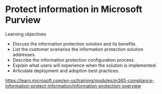 # Protect information in Microsoft Purview
Learning objectives
* Discuss the information protection solution and its benefits.
* List the customer scenarios the information protection solution addresses.
* Describe the information protection configuration process.
* Explain what users will experience when the solution is implemented.
* Articulate deployment and adoption best practices.

https://learn.microsoft.com/en-us/training/modules/m365-compliance-information-protect-information/information-protection-overview



